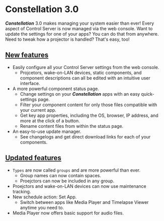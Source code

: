 # **Constellation 3.0**
__*Constellation*__ 3.0 makes managing your system easier than ever! Every aspect of Control Server is now managed via the web console. Want to update the settings for one of your apps? You can do that from anywhere. Need to tweak how a projector is handled? That's easy, too!

## <ins>New features</ins>
- Easily configure all your Control Server settings from the web console.
    - Projcetors, wake-on-LAN devices, static components, and component descriptions can all be edited with an intuitive user interface.
- A more powerful component status page.
    - Change settings on your __*Constellation*__ apps with an easy quick-settings page.
    - Filter your component content for only those files compatible with your current app.
    - Get key app properties, including the OS, browser, IP address, and more at the click of a button.
    - Rename content files from within the status page.
- An easy-to-use update manager.
    - See changelogs and get direct download links for each of your components.


## <ins>Updated features</ins>
- `Types` are now called `groups` and are more powerful than ever.
    - Group names can now contain spaces.
    - Proejctors can now be included in any group.
- Proejctors and wake-on-LAN devices can now use maintenance tracking.
- New schedule action: Set App.
    - Switch between apps like Media Player and Timelapse Viewer anytime you need to.
- Media Player now offers basic support for audio files.